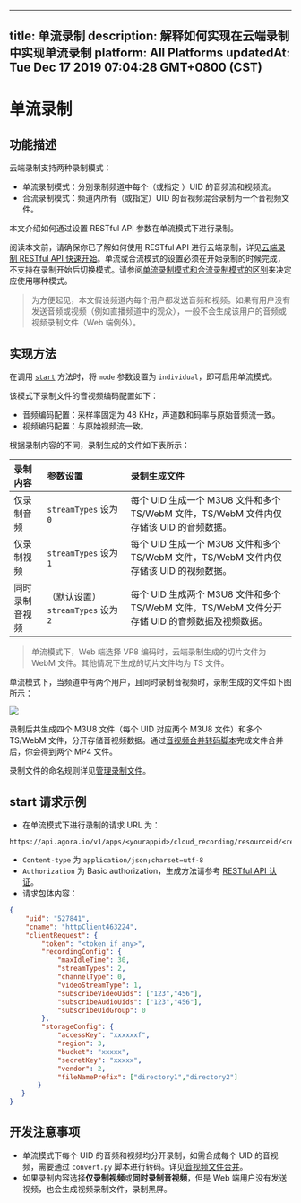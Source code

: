 
---
title: 单流录制
description: 解释如何实现在云端录制中实现单流录制
platform: All Platforms
updatedAt: Tue Dec 17 2019 07:04:28 GMT+0800 (CST)
---
# 单流录制
## 功能描述

云端录制支持两种录制模式：

- 单流录制模式：分别录制频道中每个（或指定 ）UID 的音频流和视频流。
- 合流录制模式：频道内所有（或指定）UID 的音视频混合录制为一个音视频文件。

本文介绍如何通过设置 RESTful API 参数在单流模式下进行录制。

阅读本文前，请确保你已了解如何使用 RESTful API 进行云端录制，详见[云端录制 RESTful API 快速开始](../../cn/cloud-recording/cloud_recording_rest.md)。单流或合流模式的设置必须在开始录制的时候完成，不支持在录制开始后切换模式。请参阅[单流录制模式和合流录制模式的区别](https://docs.agora.io/cn/faq/recording_mode)来决定应使用哪种模式。

> 为方便起见，本文假设频道内每个用户都发送音频和视频。如果有用户没有发送音频或视频（例如直播频道中的观众），一般不会生成该用户的音频或视频录制文件（Web 端例外）。

## 实现方法

在调用 [`start`](../../cn/cloud-recording/cloud_recording_api_rest.md) 方法时，将 `mode` 参数设置为 `individual`，即可启用单流模式。

该模式下录制文件的音视频编码配置如下：

-  音频编码配置：采样率固定为 48 KHz，声道数和码率与原始音频流一致。
-  视频编码配置：与原始视频流一致。

根据录制内容的不同，录制生成的文件如下表所示：

| 录制内容     | 参数设置      | 录制生成文件          |
| :--- | :--- | :------- |
| 仅录制音频     | `streamTypes` 设为 `0`    | 每个 UID 生成一个 M3U8 文件和多个 TS/WebM 文件，TS/WebM 文件内仅存储该 UID 的音频数据。|
| 仅录制视频     | `streamTypes` 设为 `1`   | 每个 UID 生成一个 M3U8 文件和多个 TS/WebM 文件，TS/WebM 文件内仅存储该 UID 的视频数据。 |
| 同时录制音视频     | （默认设置） `streamTypes` 设为 `2`| 每个 UID 生成两个 M3U8 文件和多个 TS/WebM 文件，TS/WebM 文件分开存储 UID 的音频数据及视频数据。 |

> 单流模式下，Web 端选择 VP8 编码时，云端录制生成的切片文件为 WebM 文件。其他情况下生成的切片文件均为 TS 文件。

单流模式下，当频道中有两个用户，且同时录制音视频时，录制生成的文件如下图所示：

![](https://web-cdn.agora.io/docs-files/1576157340343)

录制后共生成四个 M3U8 文件（每个 UID 对应两个 M3U8 文件）和多个 TS/WebM 文件，分开存储音视频数据。通过[音视频合并转码脚本](../../cn/cloud-recording/cloud_recording_merge_files.md)完成文件合并后，你会得到两个 MP4 文件。

录制文件的命名规则详见[管理录制文件](../../cn/cloud-recording/cloud_recording_manage_files.md)。

## start 请求示例

- 在单流模式下进行录制的请求 URL 为：

```
https://api.agora.io/v1/apps/<yourappid>/cloud_recording/resourceid/<resourceid>/mode/individual/start
```

- `Content-type` 为 `application/json;charset=utf-8`
- `Authorization` 为 Basic authorization，生成方法请参考 [RESTful API 认证](https://docs.agora.io/cn/faq/restful_authentication)。
- 请求包体内容：

```json
{
    "uid": "527841",
    "cname": "httpClient463224",
    "clientRequest": {
        "token": "<token if any>",
        "recordingConfig": {
            "maxIdleTime": 30,
            "streamTypes": 2,
            "channelType": 0, 
            "videoStreamType": 1, 
            "subscribeVideoUids": ["123","456"], 
            "subscribeAudioUids": ["123","456"],
            "subscribeUidGroup": 0
        }, 
        "storageConfig": {
            "accessKey": "xxxxxxf",
            "region": 3,
            "bucket": "xxxxx",
            "secretKey": "xxxxx",
            "vendor": 2,
            "fileNamePrefix": ["directory1","directory2"]
       }
   }
}
```

## 开发注意事项

- 单流模式下每个 UID 的音频和视频均分开录制，如需合成每个 UID 的音视频，需要通过 `convert.py` 脚本进行转码。详见[音视频文件合并](../../cn/cloud-recording/cloud_recording_merge_files.md)。
- 如果录制内容选择**仅录制视频**或**同时录制音视频**，但是 Web 端用户没有发送视频，也会生成视频录制文件，录制黑屏。



